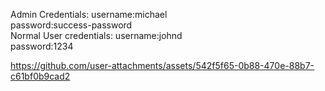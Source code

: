 Admin Credentials: 
username:michael  
                   password:success-password  
Normal User credentials: username:johnd   
                        password:1234 

https://github.com/user-attachments/assets/542f5f65-0b88-470e-88b7-c61bf0b9cad2

